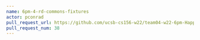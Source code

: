 ```yaml
---
name: 6pm-4-rd-commons-fixtures
actor: pconrad
pull_request_url: https://github.com/ucsb-cs156-w22/team04-w22-6pm-HappyCows/pull/38
pull_request_num: 38
---
```

